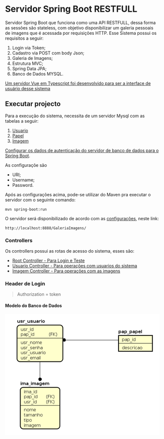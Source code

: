 # Servidor Spring Boot RESTFULL
Servidor Spring Boot que funciona como uma API RESTFULL, dessa forma as sessões são stateless, com objetivo disponibilizar um galeria pessoais de imagens que é acessada por requisições HTTP. Esse Sistema possui os requisitos a seguir:

1. Login via Token;
2. Cadastro via POST com body Json;
3. Galeria de Imagens;
4. Estrutura MVC;
5. Spring Data JPA;
6. Banco de Dados MYSQL.

[Um servidor Vue em Typescript foi desenvolvido para ser a interface de usuário desse sistema](https://github.com/skatesham/galeria-vue-interface)

## Executar projecto
Para a execução do sistema, necessita de um servidor Mysql com as tabelas a seguir:

1. [Usuario](https://github.com/skatesham/galeria-spring-boot/blob/master/sql/galeria%20-%20tabela%20usuario.sql)
2. [Papel](https://github.com/skatesham/galeria-spring-boot/blob/master/sql/galeria%20-%20tabela%20papel.sql)
3. [Imagem](https://github.com/skatesham/galeria-spring-boot/blob/master/sql/galeria%20-%20tabela%20imagem.sql)

[Configurar os dados de autenticação do servidor de banco de dados para o Spring Boot](https://github.com/skatesham/galeria-spring-boot/blob/master/src/main/resources/application.properties). 

As configuraçõe são
- URI;
- Username;
- Password.

Após as configurações acima, pode-se utilizar do Maven pra executar o servidor com o seguinte comando:
```
mvn spring-boot:run
```

O servidor será disponibilizado de acordo com as [configurações](https://github.com/skatesham/galeria-spring-boot/blob/master/src/main/resources/application.properties), neste link:
```
http://localhost:8888/GaleriaImagens/
```

### Controllers
Os controllers possui as rotas de acesso do sistema, esses são:
- [Root Controller - Para Login e Teste](https://github.com/skatesham/galeria-spring-boot/blob/master/src/main/java/com/fatec/spring/boot/controller/RootController.java)
- [Usuario Controller - Para operações com usuarios do sistema](https://github.com/skatesham/galeria-spring-boot/blob/master/src/main/java/com/fatec/spring/boot/controller/UsuarioController.java)
- [Imagem Controller - Para operações com as imagens](https://github.com/skatesham/galeria-spring-boot/blob/master/src/main/java/com/fatec/spring/boot/controller/ImagemControler.java)


### Header de Login
> Authorization = token

#### Modelo do Banco de Dados
![alt text](https://raw.githubusercontent.com/skatesham/Galeria-Spring-Boot-API-REST/master/img/galeria%20spring.png)



